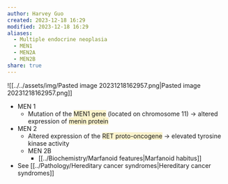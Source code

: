 ```yaml
---
author: Harvey Guo
created: 2023-12-18 16:29
modified: 2023-12-18 16:29
aliases:
  - Multiple endocrine neoplasia
  - MEN1
  - MEN2A
  - MEN2B
share: true
---
```


![[../../assets/img/Pasted image 20231218162957.png|Pasted image 20231218162957.png]]
- MEN 1
	- Mutation of the <span style="background:rgba(240, 200, 0, 0.2)">MEN1 gene</span> (located on chromosome 11) → altered expression of <span style="background:rgba(240, 200, 0, 0.2)">menin protein</span>
- MEN 2
	- Altered expression of the <span style="background:rgba(240, 200, 0, 0.2)">RET proto-oncogene</span> → elevated tyrosine kinase activity
	- MEN 2B
		- [[../Biochemistry/Marfanoid features|Marfanoid habitus]]
- See [[../Pathology/Hereditary cancer syndromes|Hereditary cancer syndromes]]
